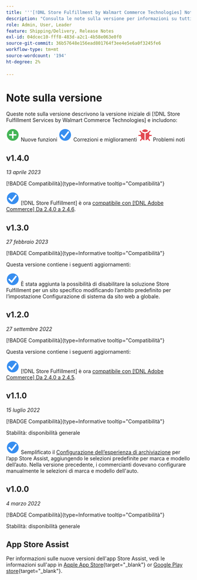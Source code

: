 ```yaml
---
title: '''[!DNL Store Fulfillment by Walmart Commerce Technologies] Note sulla versione'
description: "Consulta le note sulla versione per informazioni su tutti [!DNL Store Fulfillment by Walmart Commerce Technologies] versioni."
role: Admin, User, Leader
feature: Shipping/Delivery, Release Notes
exl-id: 04dcec10-fff8-483d-a2c1-4b58e063e0f0
source-git-commit: 36b57648e156ead801764f3ee4e5e6a0f3245fe6
workflow-type: tm+mt
source-wordcount: '194'
ht-degree: 2%

---
```


# Note sulla versione

Queste note sulla versione descrivono la versione iniziale di [!DNL Store Fulfillment Services by Walmart Commerce Technologies] e includono:

![Nuovo](../assets/new.svg) Nuove funzioni
![Problema risolto](../assets/fix.svg) Correzioni e miglioramenti
![Problema noto](../assets/bug.svg) Problemi noti

## v1.4.0

*13 aprile 2023*

[!BADGE Compatibilità]{type=Informative tooltip="Compatibilità"}

![Nuovo](../assets/fix.svg) [!DNL Store Fulfillment] è ora [compatibile con [!DNL Adobe Commerce] Da 2.4.0 a 2.4.6](https://experienceleague.adobe.com/docs/commerce-operations/release/product-availability.html).


## v1.3.0

*27 febbraio 2023*

[!BADGE Compatibilità]{type=Informative tooltip="Compatibilità"}

Questa versione contiene i seguenti aggiornamenti:

![Nuovo](../assets/fix.svg)<!-- WMTP-795 --> È stata aggiunta la possibilità di disabilitare la soluzione Store Fulfillment per un sito specifico modificando l’ambito predefinito per l’impostazione Configurazione di sistema da sito web a globale.

## v1.2.0

*27 settembre 2022*

[!BADGE Compatibilità]{type=Informative tooltip="Compatibilità"}

Questa versione contiene i seguenti aggiornamenti:

![Nuovo](../assets/fix.svg) [!DNL Store Fulfillment] è ora [compatibile con [!DNL Adobe Commerce] Da 2.4.0 a 2.4.5](https://experienceleague.adobe.com/docs/commerce-operations/release/product-availability.html).


## v1.1.0

*15 luglio 2022*

[!BADGE Compatibilità]{type=Informative tooltip="Compatibilità"}

Stabilità: disponibilità generale

![Nuovo](../assets/fix.svg)<!-- WMTP-731 --> Semplificato il [Configurazione dell’esperienza di archiviazione](check-in-experience-setup.md) per l’app Store Assist, aggiungendo le selezioni predefinite per marca e modello dell’auto. Nella versione precedente, i commercianti dovevano configurare manualmente le selezioni di marca e modello dell&#39;auto.

## v1.0.0

*4 marzo 2022*

[!BADGE Compatibilità]{type=Informative tooltip="Compatibilità"}

Stabilità: disponibilità generale

## App Store Assist

Per informazioni sulle nuove versioni dell&#39;app Store Assist, vedi le informazioni sull&#39;app in [Apple App Store](https://apps.apple.com/us/app/store-assist-by-walmart/id1609281539){target="_blank"} or [Google Play store](https://play.google.com/store/apps/details?id=com.walmart.faas.storeassist){target="_blank"}.
